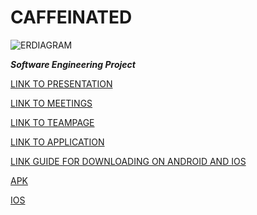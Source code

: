 # CAFFEINATED #

![ERDIAGRAM](https://github.com/daz005/Software-Engineering-Project/blob/master/test-web/images/logo.png)

***Software Engineering Project***

[LINK TO PRESENTATION](https://docs.google.com/presentation/d/1lylHWbRWt6L77PrwWmXkCXjSWTTvJZxPkr5Mr8x2PSA/edit#slide=id.p)<br>

[LINK TO MEETINGS](admin/meetings.md)<br>

[LINK TO TEAMPAGE](admin/team.md)<br>

[LINK TO APPLICATION](https://oplikos.github.io/testweb/)<br>

[LINK GUIDE FOR DOWNLOADING ON ANDROID AND IOS](app/README.md)<br>

[APK](https://github.com/cse110-fa22-group11/cse110-fa22-group11/raw/main/app/android/CaffeinatedAPK.apk)<br>

[IOS](https://github.com/cse110-fa22-group11/cse110-fa22-group11/raw/main/app/ios/CaffeinatedIOS.tar.gz)<br>
